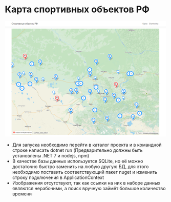 # Карта спортивных объектов РФ
![Изображение](https://github.com/megageorgio/SportObjectsMap/raw/master/preview.png)
* Для запуска необходимо перейти в каталог проекта и в командной строке написать dotnet run (Предварительно должны быть установлены .NET 7 и nodejs, npm)
* В качестве базы данных используется SQLite, но её можно достаточно быстро заменить на любую другую БД, для этого необходимо поставить соответствующий пакет nuget и изменить строку подключения в ApplicationContext
* Изображения отсутствуют, так как ссылки на них в наборе данных являются нерабочими, а поиск вручную займёт большое количество времени
